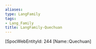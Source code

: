 ```yaml
---
aliases: 
type: LangFamily
tags: 
- Lang_Family
title: LangFamily-Quechuan
---
```

[SpocWebEntityId: 244
[Name::Quechuan]



